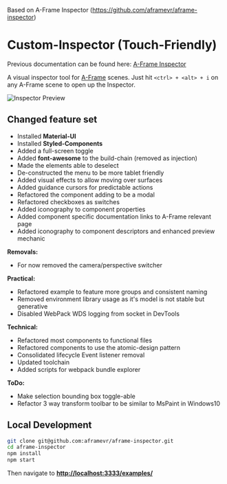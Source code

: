 Based on A-Frame Inspector (https://github.com/aframevr/aframe-inspector)
# Custom-Inspector (Touch-Friendly)

Previous documentation can be found here: [A-Frame Inspector](https://github.com/aframevr/aframe-inspector/blob/master/README.md)

A visual inspector tool for [A-Frame](https://aframe.io) scenes. Just hit
`<ctrl> + <alt> + i` on any A-Frame scene to open up the Inspector.


![Inspector Preview](https://user-images.githubusercontent.com/674727/50159991-fa540c80-028c-11e9-87f1-72c54e08d808.png)

## Changed feature set

- Installed **Material-UI**
- Installed **Styled-Components**
- Added a full-screen toggle
- Added **font-awesome** to the build-chain (removed as injection)
- Made the elements able to deselect
- De-constructed the menu to be more tablet friendly
- Added visual effects to allow moving over surfaces
- Added guidance cursors for predictable actions
- Refactored the component adding to be a modal
- Refactored checkboxes as switches
- Added iconography to component properties
- Added component specific documentation links to A-Frame relevant page
- Added iconography to component descriptors and enhanced preview mechanic

**Removals:**
- For now removed the camera/perspective switcher

**Practical:**
- Refactored example to feature more groups and consistent naming
- Removed environment library usage as it's model is not stable but generative
- Disabled WebPack WDS logging from socket in DevTools

**Technical:**
- Refactored most components to functional files
- Refactored components to use the atomic-design pattern
- Consolidated lifecycle Event listener removal
- Updated toolchain
- Added scripts for webpack bundle explorer

**ToDo:**
- Make selection bounding box toggle-able
- Refactor 3 way transform toolbar to be similar to MsPaint in Windows10


## Local Development

```bash
git clone git@github.com:aframevr/aframe-inspector.git
cd aframe-inspector
npm install
npm start
```

Then navigate to __[http://localhost:3333/examples/](http://localhost:3333/examples/)__

[travis-image]: https://img.shields.io/travis/aframevr/aframe-inspector.svg?style=flat-square
[travis-url]: https://travis-ci.org/aframevr/aframe-inspector
